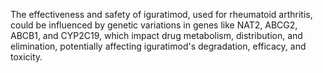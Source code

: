 The effectiveness and safety of iguratimod, used for rheumatoid arthritis, could be influenced by genetic variations in genes like NAT2, ABCG2, ABCB1, and CYP2C19, which impact drug metabolism, distribution, and elimination, potentially affecting iguratimod's degradation, efficacy, and toxicity.